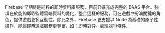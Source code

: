 
Firebase 早期變是純粹的即時資料庫服務，目前已擴充成完整的 BAAS 平台。強項在於能夠即時監聽雲端資料的變化，整合這樣的服務，可在遊戲中扮演關鍵的角色，提供遊戲更多互動性。除此之外，Firebase 更支援以 Node 為基礎的原子性操作，能讓即時遊戲服務更豐富，如：即時對弈、處理競爭條件...

